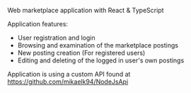 Web marketplace application with React & TypeScript

Application features:
- User registration and login
- Browsing and examination of the marketplace postings
- New posting creation (For registered users)
- Editing and deleting of the logged in user's own postings

Application is using a custom API found at https://github.com/mikaelk94/NodeJsApi 
